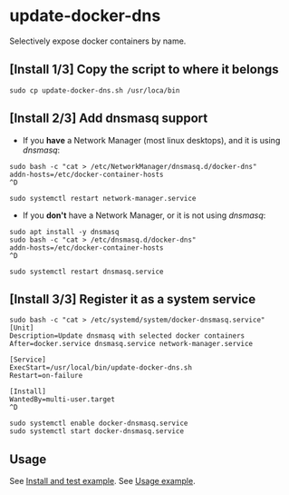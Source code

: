 update-docker-dns
=================

Selectively expose docker containers by name.

[Install 1/3] Copy the script to where it belongs
-------------------------------------------------

```
sudo cp update-docker-dns.sh /usr/loca/bin
```

[Install 2/3] Add dnsmasq support
---------------------------------

* If you **have** a Network Manager (most linux desktops), and it is
using *dnsmasq*:

```
sudo bash -c "cat > /etc/NetworkManager/dnsmasq.d/docker-dns"
addn-hosts=/etc/docker-container-hosts
^D
```

```
sudo systemctl restart network-manager.service
```

* If you **don't** have a Network Manager, or it is not using *dnsmasq*:

```
sudo apt install -y dnsmasq
sudo bash -c "cat > /etc/dnsmasq.d/docker-dns"
addn-hosts=/etc/docker-container-hosts
^D
```

```
sudo systemctl restart dnsmasq.service
```

[Install 3/3] Register it as a system service
---------------------------------------------

```
sudo bash -c "cat > /etc/systemd/system/docker-dnsmasq.service"
[Unit]
Description=Update dnsmasq with selected docker containers
After=docker.service dnsmasq.service network-manager.service

[Service]
ExecStart=/usr/local/bin/update-docker-dns.sh
Restart=on-failure

[Install]
WantedBy=multi-user.target
^D
```

```
sudo systemctl enable docker-dnsmasq.service
sudo systemctl start docker-dnsmasq.service
```

Usage
-----
See [Install and test example](https://www.theimpossiblecode.com/blog/docker-expose-service/).
See [Usage example](https://www.theimpossiblecode.com/blog/docker-wordpress-multisite-with-subdomains/).
